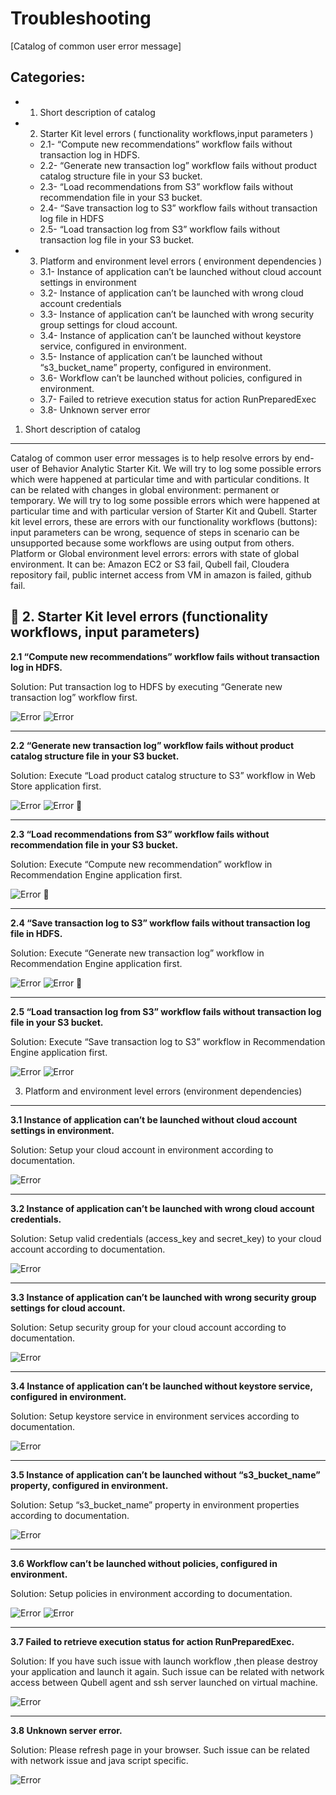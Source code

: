 Troubleshooting
===============
[Catalog of common user error message]

Categories:
-----------
- 1. Short description of catalog
- 2. Starter Kit level errors ( functionality workflows,input parameters )
  - 2.1- “Compute new recommendations” workflow fails without transaction log in HDFS.
  - 2.2- “Generate new transaction log” workflow fails without product catalog structure file in your S3 bucket.
  - 2.3- “Load recommendations from S3” workflow fails without recommendation file in your S3 bucket.
  - 2.4- “Save transaction log to S3” workflow fails without transaction log file in HDFS
  - 2.5- “Load transaction log from S3” workflow fails without transaction log file in your S3 bucket.
- 3. Platform and environment level errors ( environment dependencies )
  - 3.1- Instance of application can’t be launched without cloud account settings in environment
  - 3.2- Instance of application can’t be launched with wrong cloud account credentials
  - 3.3- Instance of application can’t be launched with wrong security group settings for cloud account.
  - 3.4- Instance of application can’t be launched without keystore service, configured in environment.
  - 3.5- Instance of application can’t be launched without “s3_bucket_name” property, configured in environment.
  - 3.6- Workflow can’t be launched without policies, configured in environment.
  - 3.7- Failed to retrieve execution status for action RunPreparedExec
  - 3.8- Unknown server error


1. Short description of catalog
-------------------------------
Catalog of common user error messages is to help resolve errors by end-user of Behavior Analytic Starter Kit. We will try to log some possible errors which were happened at particular time and with particular conditions. It can be related with changes in global environment: permanent or temporary. We will try to log some possible errors which were happened at particular time and with particular version of Starter Kit and Qubell.
Starter kit level errors, these are errors with our functionality workflows (buttons): input parameters can be wrong, sequence of steps in scenario can be unsupported  because some workflows are using output from others. Platform or Global environment level errors: errors with state of global environment. It can be: Amazon EC2 or S3 fail, Qubell fail, Cloudera repository fail, public internet access from VM in amazon is failed, github fail. 


2. Starter Kit level errors (functionality workflows, input parameters)
-----------------------------------------------------------------------

**2.1 “Compute new recommendations” workflow fails without transaction log in HDFS.**

Solution: Put transaction log to HDFS by executing “Generate new transaction log” workflow first.

![Error](/Images/2.1a.png)
![Error](/Images/2.1b.png)
***
**2.2 “Generate new transaction log” workflow fails without product catalog structure file in your S3 bucket.**

Solution: Execute “Load product catalog structure to S3” workflow in Web Store application first.

![Error](/Images/2.2a.png)
![Error](/Images/2.2b.png)

***
**2.3 “Load recommendations from S3” workflow fails without recommendation file in your S3 bucket.**

Solution: Execute “Compute new recommendation” workflow in Recommendation Engine application first.

![Error](/Images/2.3.png)

***
**2.4 “Save transaction log to S3” workflow fails without transaction log file in HDFS.**

Solution: Execute “Generate new transaction log” workflow in Recommendation Engine application first.

![Error](/Images/2.4a.png)
![Error](/Images/2.4b.png)

***
**2.5 “Load transaction log from S3” workflow fails without transaction log file in your S3 bucket.**

Solution: Execute “Save transaction log to S3” workflow in Recommendation Engine application first.

![Error](/Images/2.5a.png)
![Error](/Images/2.5b.png)


3. Platform and environment level errors (environment dependencies)
-------------------------------------------------------------------

**3.1 Instance of application can’t be launched without cloud account settings in environment.**

Solution: Setup your cloud account in environment according to documentation. 

![Error](/Images/3.1.png)
***

**3.2 Instance of application can’t be launched with wrong cloud account credentials.**

Solution: Setup valid credentials (access_key and secret_key) to your cloud account according to documentation.

![Error](/Images/3.2.png)
***

**3.3 Instance of application can’t be launched with wrong security group settings for cloud account.**

Solution: Setup security group for your cloud account according to documentation.

![Error](/Images/3.3.png)
***

**3.4 Instance of application can’t be launched without keystore service, configured in environment.**

Solution: Setup keystore service in environment services  according to documentation.

![Error](/Images/3.4.png)
***

**3.5 Instance of application can’t be launched without “s3_bucket_name” property, configured in environment.**

Solution: Setup “s3_bucket_name” property in environment properties according to documentation.

![Error](/Images/3.5.png)
***

**3.6 Workflow can’t be launched without policies, configured in environment.**

Solution: Setup policies in environment  according to documentation.

![Error](/Images/3.6a.png)
![Error](/Images/3.6b.png)
***

**3.7 Failed to retrieve execution status for action RunPreparedExec.**

Solution: If you have such issue with launch workflow ,then please destroy your application and launch it again. Such issue can be related with network access between Qubell agent and ssh server launched on virtual machine.

![Error](/Images/3.7.png)
***

**3.8 Unknown server error.**

Solution: Please refresh page in your browser. Such issue can be related with network issue and java script specific.

![Error](/Images/3.8.png)





